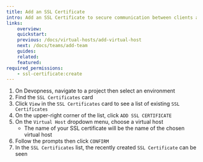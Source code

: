 ```yaml
---
title: Add an SSL Certificate
intro: Add an SSL Certificate to secure communication between clients and servers, ensuring data confidentiality and integrity.
links:
    overview:
    quickstart:
    previous: /docs/virtual-hosts/add-virtual-host
    next: /docs/teams/add-team
    guides:
    related:
    featured:
required_permissions:
    - ssl-certificate:create
---
```


1. On Devopness, navigate to a project then select an environment
1. Find the `SSL Certificates` card
1. Click `View` in the `SSL Certificates` card to see a list of existing `SSL Certificates`
1. On the upper-right corner of the list, click `ADD SSL CERTIFICATE`
1. On the `Virtual Host` dropdown menu, choose a virtual host
    - The name of your SSL certificate will be the name of the chosen virtual host
1. Follow the prompts then click `CONFIRM`
1. In the `SSL Certificates` list, the recently created `SSL Certificate` can be seen
